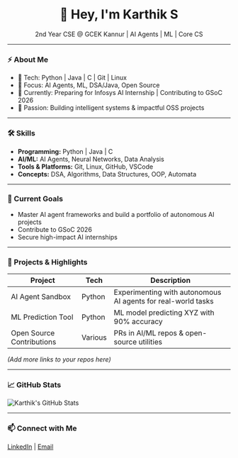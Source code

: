 <h1 align="center">👋 Hey, I'm Karthik S</h1>
<p align="center">
  2nd Year CSE @ GCEK Kannur | AI Agents | ML | Core CS
</p>

---

### ⚡ About Me
- 🔹 Tech: Python | Java | C | Git | Linux  
- 🔹 Focus: AI Agents, ML, DSA/Java, Open Source  
- 🔹 Currently: Preparing for Infosys AI Internship | Contributing to GSoC 2026  
- 🔹 Passion: Building intelligent systems & impactful OSS projects  

---

### 🛠️ Skills
- **Programming:** Python | Java | C  
- **AI/ML:** AI Agents, Neural Networks, Data Analysis  
- **Tools & Platforms:** Git, Linux, GitHub, VSCode  
- **Concepts:** DSA, Algorithms, Data Structures, OOP, Automata  

---

### 🌱 Current Goals
- Master AI agent frameworks and build a portfolio of autonomous AI projects  
- Contribute to GSoC 2026  
- Secure high-impact AI internships  

---

### 🚀 Projects & Highlights
| Project | Tech | Description |
|---------|------|-------------|
| AI Agent Sandbox | Python | Experimenting with autonomous AI agents for real-world tasks |
| ML Prediction Tool | Python | ML model predicting XYZ with 90% accuracy |
| Open Source Contributions | Various | PRs in AI/ML repos & open-source utilities |

*(Add more links to your repos here)*

---

### 📈 GitHub Stats
![Karthik's GitHub Stats](https://github-readme-stats.vercel.app/api?username=your-github-username&show_icons=true&theme=radical)

---

### 📫 Connect with Me
[LinkedIn](https://www.linkedin.com/in/karthik-saya/) | [Email](mailto:karthiksaya14@gmail.com)
